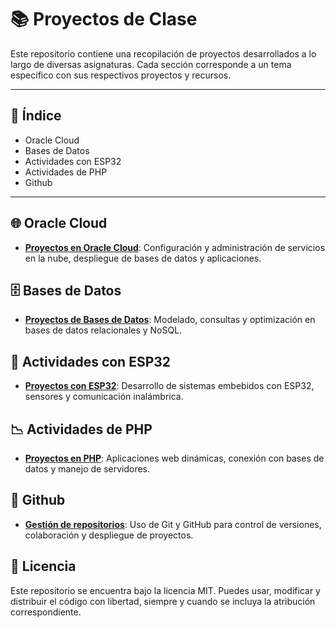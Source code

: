 # 📚 Proyectos de Clase

Este repositorio contiene una recopilación de proyectos desarrollados a lo largo de diversas asignaturas. Cada sección corresponde a un tema específico con sus respectivos proyectos y recursos.

---

## 📌 Índice

- Oracle Cloud
- Bases de Datos
- Actividades con ESP32
- Actividades de PHP
- Github


---


## 🌐 Oracle Cloud

- **[Proyectos en Oracle Cloud](https://github.com/Akeno075/Proyectos-Clases/tree/main/Oracle%20Cloud)**: Configuración y administración de servicios en la nube, despliegue de bases de datos y aplicaciones.

## 🗄️ Bases de Datos

- **[Proyectos de Bases de Datos](https://github.com/Akeno075/Proyectos-Clases/tree/main/Base%20de%20Datos)**: Modelado, consultas y optimización en bases de datos relacionales y NoSQL.

## 🔌 Actividades con ESP32

- **[Proyectos con ESP32](https://github.com/Akeno075/Proyectos-Clases/tree/main/Actividades%20con%20ESP32)**: Desarrollo de sistemas embebidos con ESP32, sensores y comunicación inalámbrica.

## 📉 Actividades de PHP

- **[Proyectos en PHP](https://github.com/Akeno075/Proyectos-Clases/tree/main/Actividades%20de%20PHP)**: Aplicaciones web dinámicas, conexión con bases de datos y manejo de servidores.

## 🔎 Github

- **[Gestión de repositorios](https://github.com/Akeno075)**: Uso de Git y GitHub para control de versiones, colaboración y despliegue de proyectos.



## 📜 Licencia

Este repositorio se encuentra bajo la licencia MIT. Puedes usar, modificar y distribuir el código con libertad, siempre y cuando se incluya la atribución correspondiente.
